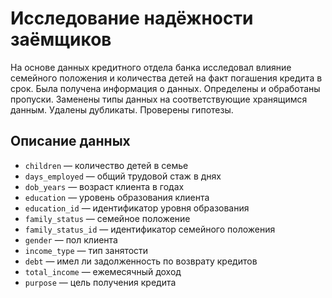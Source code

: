 # Исследование надёжности заёмщиков
На основе данных кредитного отдела банка исследовал влияние семейного положения и 
количества детей на факт погашения кредита в срок. Была получена информация о 
данных. Определены и обработаны пропуски. Заменены типы данных на соответствующие 
хранящимся данным. Удалены дубликаты. Проверены гипотезы.

## Описание данных

- `children` — количество детей в семье
- `days_employed` — общий трудовой стаж в днях
- `dob_years` — возраст клиента в годах
- `education` — уровень образования клиента
- `education_id` — идентификатор уровня образования
- `family_status` — семейное положение
- `family_status_id` — идентификатор семейного положения
- `gender` — пол клиента
- `income_type` — тип занятости
- `debt` — имел ли задолженность по возврату кредитов
- `total_income` — ежемесячный доход
- `purpose` — цель получения кредита
